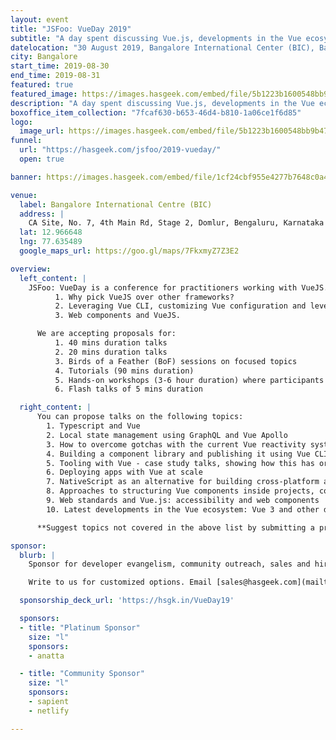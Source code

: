 ```yaml
---
layout: event
title: "JSFoo: VueDay 2019"
subtitle: "A day spent discussing Vue.js, developments in the Vue ecosystem and component architecture"
datelocation: "30 August 2019, Bangalore International Center (BIC), Bangalore"
city: Bangalore
start_time: 2019-08-30
end_time: 2019-08-31
featured: true
featured_image: https://images.hasgeek.com/embed/file/5b1223b1600548bb9b4756f2f1c11e16
description: "A day spent discussing Vue.js, developments in the Vue ecosystem and component architecture"
boxoffice_item_collection: "7fcaf630-b653-46d4-b810-1a06ce1f6d85"
logo:
  image_url: https://images.hasgeek.com/embed/file/5b1223b1600548bb9b4756f2f1c11e16
funnel:
  url: "https://hasgeek.com/jsfoo/2019-vueday/"
  open: true

banner: https://images.hasgeek.com/embed/file/1cf24cbf955e4277b7648c0a483cc475

venue:
  label: Bangalore International Centre (BIC)
  address: |
    CA Site, No. 7, 4th Main Rd, Stage 2, Domlur, Bengaluru, Karnataka 560071
  lat: 12.966648
  lng: 77.635489
  google_maps_url: https://goo.gl/maps/7FkxmyZ7Z3E2

overview:
  left_content: |  
    JSFoo: VueDay is a conference for practitioners working with VueJS. We will discuss:
          1. Why pick VueJS over other frameworks?
          2. Leveraging Vue CLI, customizing Vue configuration and leveraging other aspects of VueJS for developer productivity.
          3. Web components and VueJS.

      We are accepting proposals for:
          1. 40 mins duration talks
          2. 20 mins duration talks
          3. Birds of a Feather (BoF) sessions on focused topics
          4. Tutorials (90 mins duration)
          5. Hands-on workshops (3-6 hour duration) where participants follow instructions on their laptops
          6. Flash talks of 5 mins duration

  right_content: |
      You can propose talks on the following topics:
        1. Typescript and Vue
        2. Local state management using GraphQL and Vue Apollo
        3. How to overcome gotchas with the current Vue reactivity system
        4. Building a component library and publishing it using Vue CLI 3 build targets. Share best practices
        5. Tooling with Vue - case study talks, showing how this has or has not worked for your use case
        6. Deploying apps with Vue at scale
        7. NativeScript as an alternative for building cross-platform apps
        8. Approaches to structuring Vue components inside projects, communication between components, and what to choose specific use cases
        9. Web standards and Vue.js: accessibility and web components
        10. Latest developments in the Vue ecosystem: Vue 3 and other developments by the time we reach 30 August 2019

      **Suggest topics not covered in the above list by submitting a proposal on the topic for someone to speak on. We will find a speaker.**

sponsor:
  blurb: |
    Sponsor for developer evangelism, community outreach, sales and hiring.

    Write to us for customized options. Email [sales@hasgeek.com](mailto:sales@hasgeek.com)

  sponsorship_deck_url: 'https://hsgk.in/VueDay19'

  sponsors:
  - title: "Platinum Sponsor"
    size: "l"
    sponsors:
    - anatta

  - title: "Community Sponsor"
    size: "l"
    sponsors:
    - sapient
    - netlify

---
```

